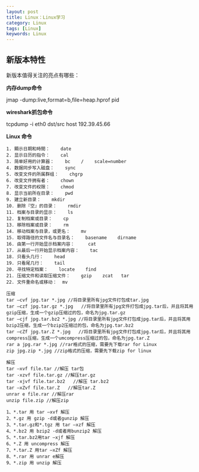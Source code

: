 ```yaml
---
layout: post
title: Linux：Linux学习
category: Linux
tags: [Linux]
keywords: Linux
---
```


## 新版本特性

新版本值得关注的亮点有哪些：

**内存dump命令**

jmap -dump:live,format=b,file=heap.hprof pid

**wireshark抓包命令**

tcpdump -i eth0 dst/src host 192.39.45.66

**Linux 命令**

	
	1. 顯示日期和時間：    date
	2. 显示日历的指令：    cal
	3. 简单好用的计算器：    bc    /    scale=number
	4. 数据同步写入磁盘：    sync
	5. 改变文件的所属群组：    chgrp
	6. 改变文件拥有者：    chown
	7. 改变文件的权限：    chmod
	8. 显示当前所在目录：    pwd
	9. 建立新目录：    mkdir
	10. 删除『空』的目录：    rmdir
	11. 档案与目录的显示：    ls
	12. 复制档案或目录：    cp
	13. 移除档案或目录：    rm
	14. 移动档案与目录，或更名：    mv
	15. 取得路径的文件名与目录名：    basename    dirname
	16. 由第一行开始显示档案内容：     cat
	17. 从最后一行开始显示档案内容：    tac
	18. 只看头几行：    head
	19. 只看尾几行：    tail
	20. 寻找特定档案：    locate    find
	21. 压缩文件和读取压缩文件：    gzip    zcat   tar
	22. 文件重命名或移动：  mv

	压缩
	tar –cvf jpg.tar *.jpg //将目录里所有jpg文件打包成tar.jpg
	tar –czf jpg.tar.gz *.jpg   //将目录里所有jpg文件打包成jpg.tar后，并且将其用gzip压缩，生成一个gzip压缩过的包，命名为jpg.tar.gz
	tar –cjf jpg.tar.bz2 *.jpg //将目录里所有jpg文件打包成jpg.tar后，并且将其用bzip2压缩，生成一个bzip2压缩过的包，命名为jpg.tar.bz2
	tar –cZf jpg.tar.Z *.jpg   //将目录里所有jpg文件打包成jpg.tar后，并且将其用compress压缩，生成一个umcompress压缩过的包，命名为jpg.tar.Z
	rar a jpg.rar *.jpg //rar格式的压缩，需要先下载rar for Linux
	zip jpg.zip *.jpg //zip格式的压缩，需要先下载zip for linux

	解压
	tar –xvf file.tar //解压 tar包
	tar -xzvf file.tar.gz //解压tar.gz
	tar -xjvf file.tar.bz2   //解压 tar.bz2
	tar –xZvf file.tar.Z   //解压tar.Z
	unrar e file.rar //解压rar
	unzip file.zip //解压zip
	
	1、*.tar 用 tar –xvf 解压
	2、*.gz 用 gzip -d或者gunzip 解压
	3、*.tar.gz和*.tgz 用 tar –xzf 解压
	4、*.bz2 用 bzip2 -d或者用bunzip2 解压
	5、*.tar.bz2用tar –xjf 解压
	6、*.Z 用 uncompress 解压
	7、*.tar.Z 用tar –xZf 解压
	8、*.rar 用 unrar e解压
	9、*.zip 用 unzip 解压